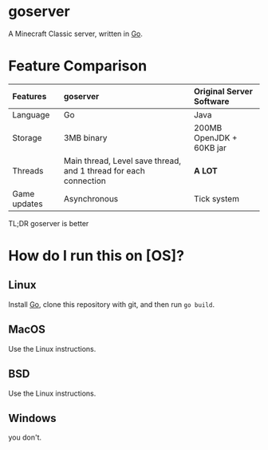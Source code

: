 # goserver
A Minecraft Classic server, written in [Go](https://go.dev/).

# Feature Comparison

Features | goserver | Original Server Software
|:--|:--|:--
| Language | Go | Java
| Storage | 3MB binary | 200MB OpenJDK + 60KB jar
| Threads | Main thread, Level save thread, and 1 thread for each connection | **A LOT**
| Game updates | Asynchronous | Tick system

TL;DR goserver is better

# How do I run this on [OS]?
## Linux
Install [Go](https://go.dev/), clone this repository with git, and then run `go build`.
## MacOS
Use the Linux instructions.
## BSD
Use the Linux instructions.
## Windows
you don't.
